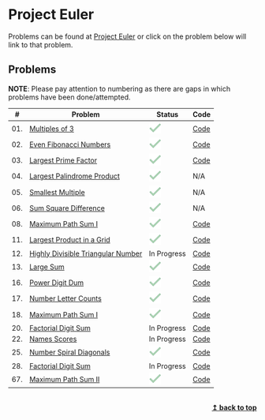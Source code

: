 <a id="top"></a>

# Project Euler

Problems can be found at [Project Euler](https://projecteuler.net) or click on the problem below will link to that problem.

## Problems

**NOTE**: Please pay attention to numbering as there are gaps in which problems have been done/attempted.

| #   | Problem                                                                   | Status                                          | Code                                                      |
| --- | ------------------------------------------------------------------------- | ----------------------------------------------- | --------------------------------------------------------- |
| 01. | [Multiples of 3](https://projecteuler.net/problem=1)                      | ![ALT Complete](assets/icons8_checkmark_25.png) | [Code](problems/pe_01_Multiplesof3and5.py)                |
| 02. | [Even Fibonacci Numbers](https://projecteuler.net/problem=2)              | ![ALT Complete](assets/icons8_checkmark_25.png) | [Code](problems/pe_02_EvenFibonaccinumbers.py)            |
| 03. | [Largest Prime Factor](https://projecteuler.net/problem=3)                | ![ALT Complete](assets/icons8_checkmark_25.png) | [Code](problems/pe_03_Largestprimefactor.py)              |
| 04. | [Largest Palindrome Product](https://projecteuler.net/problem=4)          | ![ALT Complete](assets/icons8_checkmark_25.png) | N/A                                                       |
| 05. | [Smallest Multiple](https://projecteuler.net/problem=5)                   | ![ALT Complete](assets/icons8_checkmark_25.png) | N/A                                                       |
| 06. | [Sum Square Difference](https://projecteuler.net/problem=6)               | ![ALT Complete](assets/icons8_checkmark_25.png) | N/A                                                       |
| 08. | [Maximum Path Sum I](https://projecteuler.net/problem=8)                  | ![ALT Complete](assets/icons8_checkmark_25.png) | [Code](problems/pe_08_largestproductinaseries.py)         |
| 11. | [Largest Product in a Grid](https://projecteuler.net/problem=11)          | ![ALT Complete](assets/icons8_checkmark_25.png) | [Code](pe_11_largestprodofgrid.py)                        |
| 12. | [Highly Divisible Triangular Number](https://projecteuler.net/problem=12) | In Progress                                     | [Code](problems/pe_12_highlydivisibletriangularnumber.py) |
| 13. | [Large Sum](https://projecteuler.net/problem=13)                          | ![ALT Complete](assets/icons8_checkmark_25.png) | [Code](problems/pe_13_largesum.py)                        |
| 16. | [Power Digit Dum](https://projecteuler.net/problem=16)                    | ![ALT Complete](assets/icons8_checkmark_25.png) | [Code](problems/pe_16_powerdigitsum.py)                   |
| 17. | [Number Letter Counts](https://projecteuler.net/problem=17)               | ![ALT Complete](assets/icons8_checkmark_25.png) | [Code](problems/pe_17_numberlettercounts.py)              |
| 18. | [Maximum Path Sum I](https://projecteuler.net/problem=18)                 | ![ALT Complete](assets/icons8_checkmark_25.png) | [Code](problems/pe_18_maxpathsum.py)                      |
| 20. | [Factorial Digit Sum](https://projecteuler.net/problem=20)                | In Progress                                     | [Code](problems/pe_20_factorialdigitsum.py)               |
| 22. | [Names Scores](https://projecteuler.net/problem=22)                       | In Progress                                     | [Code](problems/pe_22_namesscore.py)                      |
| 25. | [Number Spiral Diagonals](https://projecteuler.net/problem=25)            | ![ALT Complete](assets/icons8_checkmark_25.png) | [Code](problems/pe_25_fibtothousanddigits.py)             |
| 28. | [Factorial Digit Sum](https://projecteuler.net/problem=28)                | In Progress                                     | [Code](problems/pe_28_numberspiraldiagonals.py)           |
| 67. | [Maximum Path Sum II](https://projecteuler.net/problem=67)                | ![ALT Complete](assets/icons8_checkmark_25.png) | [Code](problems/pe_67_Maximumpathsumii.py)                |

<br>
<div align="right">
    <b><a href="#top">↥ back to top</a></b>
</div>
<br>
